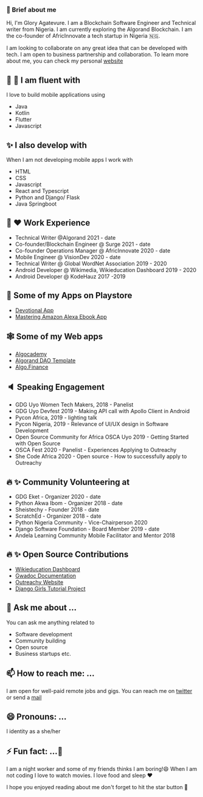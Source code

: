  ### :girl: Brief about me

Hi, I'm Glory Agatevure. I am a Blockchain Software Engineer and Technical writer from Nigeria. I am currently exploring the Algorand Blockchain. I am the co-founder of AfricInnovate a tech startup in Nigeria :nigeria:.

I am looking to collaborate on any great idea that can be developed with tech. I am open to business partnership and collaboration. To learn more about me, you can check my personal [website](https://agatevure.com)



## :tada: :high_brightness: I am fluent with
I love to build mobile applications using
- Java
- Kotlin
- Flutter
- Javascript

## :sparkles: I also develop with 
When I am not developing mobile apps I work with
- HTML
- CSS
- Javascript
- React and Typescript
- Python and Django/ Flask
- Java Springboot


## :dart: :hearts: Work Experience
- Technical Writer @Algorand 2021 - date
- Co-founder/Blockchain Engineer @ Surge 2021 - date
- Co-founder Operations Manager @ AfricInnovate 2020 - date
- Mobile Engineer @ VisionDev 2020 - date
- Technical Writer @ Global WordNet Association  2019 - 2020
- Android Developer @ Wikimedia, Wikieducation Dashboard 2019 - 2020
- Android Developer @ KodeHauz 2017 -2019

## :iphone: Some of my Apps on Playstore
- [Devotional App](https://play.google.com/store/apps/details?id=com.pdl.pdldevotionalapp)
- [Mastering Amazon Alexa Ebook App](https://play.google.com/store/apps/details?id=com.africinnovate.masteringamazonalexa)

## 🕸️ Some of my Web apps
- [Algocademy](https://algocademy.vercel.app/)
- [Algorand DAO Template](algo-dao.netlify.app) 
- [Algo.Finance](https://algo-defi.netlify.app/)


## :speaker:	 Speaking Engagement

- GDG Uyo Women Tech Makers, 2018 - Panelist
- GDG Uyo Devfest 2019 - Making API call with Apollo Client in Android
- Pycon Africa, 2019 - lighting talk
- Pycon Nigeria, 2019 - Relevance of UI/UX design in Software Development
- Open Source Community for Africa OSCA Uyo 2019 - Getting Started with Open Source
- OSCA Fest 2020 - Panelist - Experiences Applying to Outreachy
- She Code Africa 2020 - Open source  - How to successfully apply to Outreachy

## :fire: :sparkles: Community Volunteering at

- GDG Eket - Organizer 2020 - date
- Python Akwa Ibom - Organizer 2018 - date
- Sheistechy - Founder  2018 - date
- ScratchEd - Organizer 2018 - date
- Python Nigeria Community - Vice-Chairperson 2020
- Django Software Foundation - Board Member 2019 - date
- Andela Learning Community Mobile Facilitator and Mentor 2018

## :fire: :sparkles: Open Source Contributions
- [Wikieducation Dashboard](https://meta.wikimedia.org/wiki/User:Agatevureglory)
- [Gwadoc Documentation](https://github.com/globalwordnet/gwadoc)
- [Outreachy Website](https://github.com/outreachy/website)
- [Django Girls Tutorial Project](https://github.com/DjangoGirls/tutorial)

## 💬 Ask me about ...

You can ask me anything related to

- Software development
- Community building
- Open source
- Business startups etc.

## 📫 How to reach me: ...

I am open for well-paid remote jobs and gigs. You can reach me on [twitter](https://twitter.com/agatevureglory) or send a [mail](mailto:agatevureglorya@gmail.com) 


## 😄 Pronouns: ...

I identity as a she/her


## ⚡ Fun fact: ...👋

I am a night worker and some of my friends thinks I am boring!😄
When I am not coding I love to watch movies. I love food and sleep :hearts:

I hope you enjoyed reading about me don't forget to hit the star button :high_brightness:



